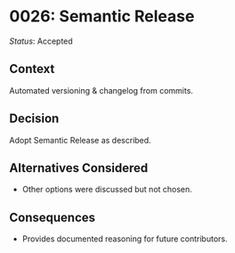 # 0026: Semantic Release

*Status*: Accepted

## Context
Automated versioning & changelog from commits.

## Decision
Adopt Semantic Release as described.

## Alternatives Considered
- Other options were discussed but not chosen.

## Consequences
- Provides documented reasoning for future contributors.
